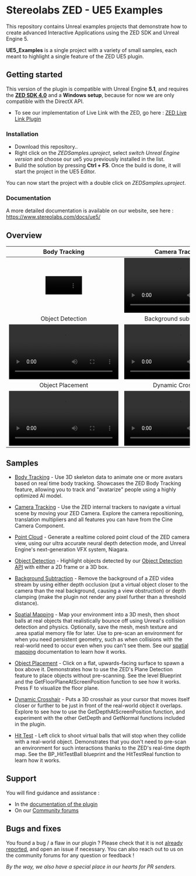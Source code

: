 # Stereolabs ZED - UE5 Examples

This repository contains Unreal examples projects that demonstrate how to create advanced Interactive Applications using the ZED SDK and Unreal Engine 5.

**UE5_Examples** is a single project with a variety of small samples, each meant to highlight a single feature of the ZED UE5 plugin. 

## Getting started

This version of the plugin is compatible with Unreal Engine **5.1**, and requires the [**ZED SDK 4.0**](https://www.stereolabs.com/docs/get-started-with-zed/#download-and-install-the-zed-sdk) and a **Windows setup**, because for now we are only compatible with the DirectX API.

- To see our implementation of Live Link with the ZED, go here : [ZED Live Link Plugin](https://github.com/stereolabs/zed-LiveLink-plugin)

### Installation

- Download this repository..
- Right click on the *ZEDSamples.uproject*, select *switch Unreal Engine version* and choose our ue5 you previously installed in the list.
- Build the solution by pressing **Ctrl + F5**. Once the build is done, it will start the project in the UE5 Editor. 

You can now start the project with a double click on *ZEDSamples.uproject*.

### Documentation

A more detailed documentation is available on our website, see here :  https://www.stereolabs.com/docs/ue5/

## Overview

| Body Tracking | Camera Tracking | Point Cloud 
| :-----------: |  :------------: | :--------: |
| [<video src="https://user-images.githubusercontent.com/113181784/202238672-b87ec681-a574-454c-ba09-683201d1dcbb.mp4" controls="controls" style="max-width: 100;"></video>](https://www.stereolabs.com/docs/ue5/body-tracking/) | [<video src="https://user-images.githubusercontent.com/113181784/202238297-cd069ece-1de4-4ca0-b811-387e182e7c5b.mp4"></video>](https://www.stereolabs.com/docs/ue5/camera-tracking/) | <video src="https://user-images.githubusercontent.com/113181784/202454461-5ecb0b60-e518-4d50-aba1-7cef4699d124.mp4"></video>
| Object Detection | Background substraction | Spatial mapping
| [<video src="https://user-images.githubusercontent.com/113181784/202236582-774baffc-a04c-4b2c-8d76-fea8b03040c7.mp4" ></video>](https://www.stereolabs.com/docs/ue5/object-detection/) | [<video src="https://user-images.githubusercontent.com/113181784/202236725-aa998d9e-b9c6-4635-9286-54073b702a1d.mp4"></video>](https://www.stereolabs.com/docs/ue5/background-subtraction/) | [<video src="https://user-images.githubusercontent.com/113181784/202236500-0c74579f-c084-44b0-b21e-de4f38e775ec.mp4"></video>](https://www.stereolabs.com/docs/ue5/spatial-mapping/)
| Object Placement | Dynamic Crosshair | Hit Test
| <video src="https://user-images.githubusercontent.com/113181784/202236331-080affd6-bc61-4e31-b9f6-c1539d49b747.mp4" ></video> | <video src="https://user-images.githubusercontent.com/113181784/202236779-c97a72fd-bb92-486c-83bc-1d2ce660fe55.mp4"></video> | <video src="https://user-images.githubusercontent.com/113181784/202236855-7c14916e-bbb0-465f-bdbf-23363a6880d8.mp4"></video>

## Samples

* [Body Tracking](https://www.stereolabs.com/docs/ue5/body-tracking/) - Use 3D skeleton data to animate one or more avatars based on real time body tracking. Showcases the ZED Body Tracking feature, allowing you to track and "avatarize" people using a highly optimized AI model. 

* [Camera Tracking](https://www.stereolabs.com/docs/ue5/camera-tracking/) - Use the ZED internal trackers to navigate a virtual scene by moving your ZED Camera. Explore the camera repositioning, translation multipliers and all features you can have from the Cine Camera Component.

* [Point Cloud](https://www.stereolabs.com/docs/ue5/) - Generate a realtime colored point cloud of the ZED camera view, using our ultra accurate neural depth detection mode, and Unreal Engine's next-generation VFX system, Niagara.

* [Object Detection](https://www.stereolabs.com/docs/ue5/object-detection/) - Highlight objects detected by our [Object Detection API](https://www.stereolabs.com/docs/api/group__Object__group.html) with either a 2D frame or a 3D box.

* [Background Subtraction](https://www.stereolabs.com/docs/ue5/background-subtraction/) - Remove the background of a ZED videa stream by using either depth occlusion (put a virtual object closer to the camera than the real background, causing a view obstruction) or depth clamping (make the plugin not render any pixel further than a threshold distance).

* [Spatial Mapping](https://www.stereolabs.com/docs/ue5/spatial-mapping/) - Map your environment into a 3D mesh, then shoot balls at real objects that realistically bounce off using Unreal's collision detection and physics. Optionally, save the mesh, mesh texture and .area spatial memory file for later. Use to pre-scan an environment for when you need persistent geometry, such as when collisions with the real-world need to occur even when you can't see them. See our [spatial mapping](https://docs.stereolabs.com/mixed-reality/unreal/spatial-mapping/) documentation to learn how it works. 

* [Object Placement](https://www.stereolabs.com/docs/ue5/) - Click on a flat, upwards-facing surface to spawn a box above it. Demonstrates how to use the ZED's Plane Detection feature to place objects without pre-scanning. See the level Blueprint and the GetFloorPlaneAtScreenPosition function to see how it works. Press F to visualize the floor plane.

* [Dynamic Crosshair](https://www.stereolabs.com/docs/ue5/) - Puts a 3D crosshair as your cursor that moves itself closer or further to be just in front of the real-world object it overlaps. Explore to see how to use the GetDepthAtScreenPosition function, and experiment with the other GetDepth and GetNormal functions included in the plugin. 

* [Hit Test](https://www.stereolabs.com/docs/ue5/) - Left click to shoot virtual balls that will stop when they collide with a real-world object. Demonstrates that you don't need to pre-scan an environment for such interactions thanks to the ZED's real-time depth map. See the BP_HitTestBall blueprint and the HitTestReal function to learn how it works.

## Support

You will find guidance and assistance :
- In the [documentation of the plugin](https://www.stereolabs.com/docs/ue5/)
- On our [Community forums](https://community.stereolabs.com/)

## Bugs and fixes

You found a bug / a flaw in our plugin ? Please check that it is not [already reported](https://github.com/stereolabs/zed-UE5/issues), and open an issue if necessary. You can also reach out to us on the community forums for any question or feedback ! 

*By the way, we also have a special place in our hearts for PR senders.*
